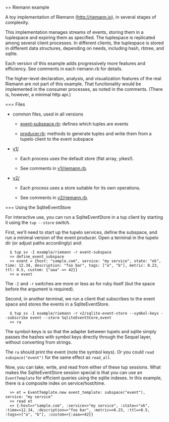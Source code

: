 == Riemann example

A toy implementation of Riemann (http://riemann.io), in several stages of complexity.

This implementation manages streams of events, storing them in a tuplespace and expiring them as specified. The tuplespace is replicated among several client processes. In different clients, the tuplespace is stored in different data structures, depending on needs, including hash, rbtree, and sqlite.

Each version of this example adds progressively more features and efficiency. See comments in each riemann.rb for details.

The higher-level declaration, analysis, and visualization features of the real Riemann are not part of this example. That functionality would be implemented in the consumer processes, as noted in the comments. (There is, however, a minimal http api.)

=== Files

* common files, used in all versions

  * [event-subspace.rb](event-subspace.rb): defines which tuples are events
  
  * [producer.rb](producer.rb): methods to generate tuples and write them
    from a tupelo client to the event subspace

* [v1/](v1)

  * Each process uses the default store (flat array, yikes!).

  * See comments in [v1/riemann.rb](v1/riemann.rb).

* [v2/](v2)

  * Each process uses a store suitable for its own operations.

  * See comments in [v2/riemann.rb](v2/riemann.rb).

=== Using the SqliteEventStore

For interactive use, you can run a SqliteEventStore in a tup client by starting it using the `tup --store` switch.

  First, we'll need to start up the tupelo services, define the subspace, and run a minimal version of the event producer. Open a terminal in the tupelo dir (or adjust paths accordingly) and:
  
      $ tup sv -I example/riemann -r event-subspace
      >> define_event_subspace
      >> event = {host: "sample.com", service: "my service", state: "ok", time: 12.34, description: "foo bar", tags: ["a", "b"], metric: 0.23, ttl: 0.5, custom: {"aaa" => 42}}
      >> w event
    
  The `-I` and `-r` switches are more or less as for ruby itself (but the space before the argument is required).

  Second, in another terminal, we run a client that subscribes to the event space and stores the events in a SqliteEventStore.

      $ tup sv -I example/riemann -r v2/sqlite-event-store --symbol-keys --subscribe event --store SqliteEventStore,event
      >> ra

  The symbol-keys is so that the adapter between tupelo and sqlite simply passes the hashes with symbol keys directly through the Sequel layer, without converting from strings.

  The `ra` should print the event (note the symbol keys). Or you could `read subspace("event")` for the same effect as `read_all`.

  Now, you can take, write, and read from either of these tup sessions. What makes the SqliteEventStore session special is that you can use an `EventTemplate` for efficient queries using the sqlite indexes. In this example, there is a composite index on service/host/time.
  
      >> et = EventTemplate.new event_template: subspace("event"), service: "my service"
      >> read et
      => {:host=>"sample.com", :service=>"my service", :state=>"ok", :time=>12.34, :description=>"foo bar", :metric=>0.23, :ttl=>0.5, :tags=>["a", "b"], :custom=>{:aaa=>42}}

